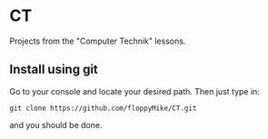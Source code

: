 # CT
Projects from the "Computer Technik" lessons.
## Install using git
Go to your console and locate your desired path. Then just type in:
```
git clone https://github.com/floppyMike/CT.git
```
and you should be done.
